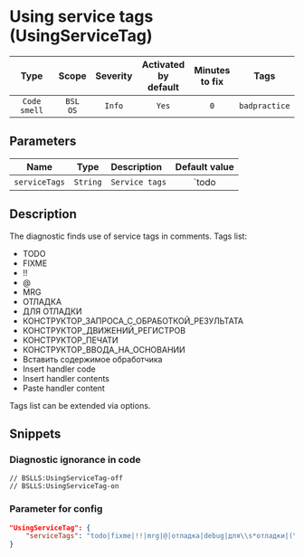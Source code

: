 # Using service tags (UsingServiceTag)

 |     Type     |        Scope        | Severity | Activated<br>by default | Minutes<br>to fix |     Tags      |
 |:------------:|:-------------------:|:--------:|:-----------------------------:|:-----------------------:|:-------------:|
 | `Code smell` | `BSL`<br>`OS` |  `Info`  |             `Yes`             |           `0`           | `badpractice` |

## Parameters

 |     Name      |   Type   | Description    |                                                                                                                      Default value                                                                                                                       |
 |:-------------:|:--------:|:-------------- |:--------------------------------------------------------------------------------------------------------------------------------------------------------------------------------------------------------------------------------------------------------:|
 | `serviceTags` | `String` | `Service tags` | `todo|fixme|!!|mrg|@|отладка|debug|для\s*отладки|(\{\{|\}\})КОНСТРУКТОР_|(\{\{|\}\})MRG|Вставить\s*содержимое\s*обработчика|Paste\s*handler\s*content|Insert\s*handler\s*code|Insert\s*handler\s*content|Insert\s*handler\s*contents` | 

<!-- Блоки выше заполняются автоматически, не трогать -->
## Description

The diagnostic finds use of service tags in comments. Tags list:

* TODO
* FIXME
* !!
* @
* MRG
* ОТЛАДКА
* ДЛЯ ОТЛАДКИ
* КОНСТРУКТОР_ЗАПРОСА_С_ОБРАБОТКОЙ_РЕЗУЛЬТАТА
* КОНСТРУКТОР_ДВИЖЕНИЙ_РЕГИСТРОВ
* КОНСТРУКТОР_ПЕЧАТИ
* КОНСТРУКТОР_ВВОДА_НА_ОСНОВАНИИ
* Вставить содержимое обработчика
* Insert handler code
* Insert handler contents
* Paste handler content

Tags list can be extended via options.

## Snippets

<!-- Блоки ниже заполняются автоматически, не трогать -->
### Diagnostic ignorance in code

```bsl
// BSLLS:UsingServiceTag-off
// BSLLS:UsingServiceTag-on
```

### Parameter for config

```json
"UsingServiceTag": {
    "serviceTags": "todo|fixme|!!|mrg|@|отладка|debug|для\\s*отладки|(\\{\\{|\\}\\})КОНСТРУКТОР_|(\\{\\{|\\}\\})MRG|Вставить\\s*содержимое\\s*обработчика|Paste\\s*handler\\s*content|Insert\\s*handler\\s*code|Insert\\s*handler\\s*content|Insert\\s*handler\\s*contents"
}
```
